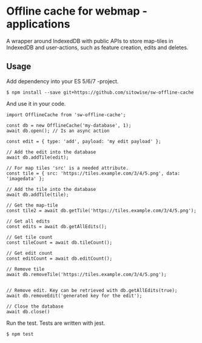 # Offline cache for webmap -applications
A wrapper around IndexedDB with public APIs to store map-tiles in IndexedDB and user-actions, such as feature creation, edits and deletes.

## Usage
Add dependency into your ES 5/6/7 -project.
```
$ npm install --save git+https://github.com/sitowise/sw-offline-cache
```

And use it in your code.

```
import OfflineCache from 'sw-offline-cache';

const db = new OfflineCache('my-database', 1);
await db.open(); // Is an async action

const edit = { type: 'add', payload: 'my edit payload' };

// Add the edit into the database
await db.addTile(edit);

// For map tiles 'src' is a needed attribute.
const tile = { src: 'https://tiles.example.com/3/4/5.png', data: 'imagedata' };

// Add the tile into the database
await db.addTile(tile);

// Get the map-tile
const tile2 = await db.getTile('https://tiles.example.com/3/4/5.png');

// Get all edits
const edits = await db.getAllEdits();

// Get tile count
const tileCount = await db.tileCount();

// Get edit count
const editCount = await db.editCount();

// Remove tile
await db.removeTile('https://tiles.example.com/3/4/5.png');


// Remove edit. Key can be retrieved with db.getAllEdits(true);
await db.removeEdit('generated key for the edit');

// Close the database
await db.close()
```

Run the test. Tests are written with jest.

```
$ npm test
```

